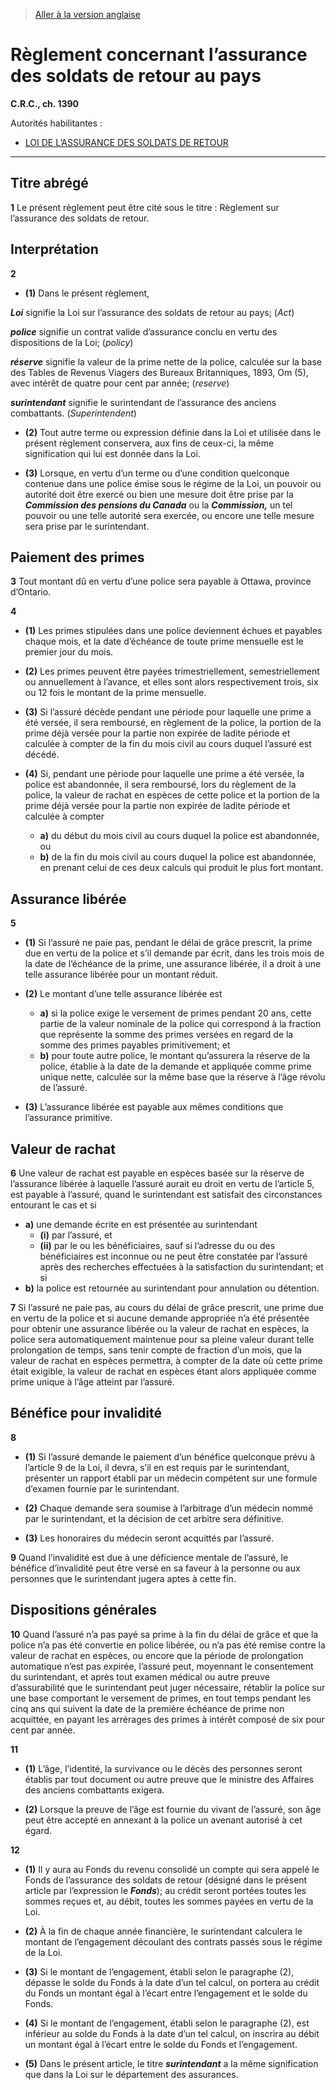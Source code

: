> [Aller à la version anglaise](/en/Regulations/Consolidated%20Regulations%20of%20Canada/1301-1400/C.R.C.,%20c.%201390.md)

# Règlement concernant l’assurance des soldats de retour au pays

**C.R.C., ch. 1390**

Autorités habilitantes : 
- [LOI DE L’ASSURANCE DES SOLDATS DE RETOUR](/fr/Lois/Lois%20du%20Canada/1920/ch.%2054.md)

----------



## Titre abrégé


**1** Le présent règlement peut être cité sous le titre : Règlement sur l’assurance des soldats de retour.




## Interprétation


**2** 

- **(1)** Dans le présent règlement,

***Loi*** signifie la Loi sur l’assurance des soldats de retour au pays; (*Act*)

***police*** signifie un contrat valide d’assurance conclu en vertu des dispositions de la Loi; (*policy*)

***réserve*** signifie la valeur de la prime nette de la police, calculée sur la base des Tables de Revenus Viagers des Bureaux Britanniques, 1893, Om (5), avec intérêt de quatre pour cent par année; (*reserve*)

***surintendant*** signifie le surintendant de l’assurance des anciens combattants. (*Superintendent*)

- **(2)** Tout autre terme ou expression définie dans la Loi et utilisée dans le présent règlement conservera, aux fins de ceux-ci, la même signification qui lui est donnée dans la Loi.

- **(3)** Lorsque, en vertu d’un terme ou d’une condition quelconque contenue dans une police émise sous le régime de la Loi, un pouvoir ou autorité doit être exercé ou bien une mesure doit être prise par la ***Commission des pensions du Canada*** ou la ***Commission,*** un tel pouvoir ou une telle autorité sera exercée, ou encore une telle mesure sera prise par le surintendant.




## Paiement des primes


**3** Tout montant dû en vertu d’une police sera payable à Ottawa, province d’Ontario.



**4** 

- **(1)** Les primes stipulées dans une police deviennent échues et payables chaque mois, et la date d’échéance de toute prime mensuelle est le premier jour du mois.

- **(2)** Les primes peuvent être payées trimestriellement, semestriellement ou annuellement à l’avance, et elles sont alors respectivement trois, six ou 12 fois le montant de la prime mensuelle.

- **(3)** Si l’assuré décède pendant une période pour laquelle une prime a été versée, il sera remboursé, en règlement de la police, la portion de la prime déjà versée pour la partie non expirée de ladite période et calculée à compter de la fin du mois civil au cours duquel l’assuré est décédé.

- **(4)** Si, pendant une période pour laquelle une prime a été versée, la police est abandonnée, il sera remboursé, lors du règlement de la police, la valeur de rachat en espèces de cette police et la portion de la prime déjà versée pour la partie non expirée de ladite période et calculée à compter
	- **a)** du début du mois civil au cours duquel la police est abandonnée, ou
	- **b)** de la fin du mois civil au cours duquel la police est abandonnée,
en prenant celui de ces deux calculs qui produit le plus fort montant.




## Assurance libérée


**5** 

- **(1)** Si l’assuré ne paie pas, pendant le délai de grâce prescrit, la prime due en vertu de la police et s’il demande par écrit, dans les trois mois de la date de l’échéance de la prime, une assurance libérée, il a droit à une telle assurance libérée pour un montant réduit.

- **(2)** Le montant d’une telle assurance libérée est
	- **a)** si la police exige le versement de primes pendant 20 ans, cette partie de la valeur nominale de la police qui correspond à la fraction que représente la somme des primes versées en regard de la somme des primes payables primitivement; et
	- **b)** pour toute autre police, le montant qu’assurera la réserve de la police, établie à la date de la demande et appliquée comme prime unique nette, calculée sur la même base que la réserve à l’âge révolu de l’assuré.

- **(3)** L’assurance libérée est payable aux mêmes conditions que l’assurance primitive.




## Valeur de rachat


**6** Une valeur de rachat est payable en espèces basée sur la réserve de l’assurance libérée à laquelle l’assuré aurait eu droit en vertu de l’article 5, est payable à l’assuré, quand le surintendant est satisfait des circonstances entourant le cas et si
- **a)** une demande écrite en est présentée au surintendant
	- **(i)** par l’assuré, et
	- **(ii)** par le ou les bénéficiaires, sauf si l’adresse du ou des bénéficiaires est inconnue ou ne peut être constatée par l’assuré après des recherches effectuées à la satisfaction du surintendant; et si
- **b)** la police est retournée au surintendant pour annulation ou détention.



**7** Si l’assuré ne paie pas, au cours du délai de grâce prescrit, une prime due en vertu de la police et si aucune demande appropriée n’a été présentée pour obtenir une assurance libérée ou la valeur de rachat en espèces, la police sera automatiquement maintenue pour sa pleine valeur durant telle prolongation de temps, sans tenir compte de fraction d’un mois, que la valeur de rachat en espèces permettra, à compter de la date où cette prime était exigible, la valeur de rachat en espèces étant alors appliquée comme prime unique à l’âge atteint par l’assuré.




## Bénéfice pour invalidité


**8** 

- **(1)** Si l’assuré demande le paiement d’un bénéfice quelconque prévu à l’article 9 de la Loi, il devra, s’il en est requis par le surintendant, présenter un rapport établi par un médecin compétent sur une formule d’examen fournie par le surintendant.

- **(2)** Chaque demande sera soumise à l’arbitrage d’un médecin nommé par le surintendant, et la décision de cet arbitre sera définitive.

- **(3)** Les honoraires du médecin seront acquittés par l’assuré.



**9** Quand l’invalidité est due à une déficience mentale de l’assuré, le bénéfice d’invalidité peut être versé en sa faveur à la personne ou aux personnes que le surintendant jugera aptes à cette fin.




## Dispositions générales


**10** Quand l’assuré n’a pas payé sa prime à la fin du délai de grâce et que la police n’a pas été convertie en police libérée, ou n’a pas été remise contre la valeur de rachat en espèces, ou encore que la période de prolongation automatique n’est pas expirée, l’assuré peut, moyennant le consentement du surintendant, et après tout examen médical ou autre preuve d’assurabilité que le surintendant peut juger nécessaire, rétablir la police sur une base comportant le versement de primes, en tout temps pendant les cinq ans qui suivent la date de la première échéance de prime non acquittée, en payant les arrérages des primes à intérêt composé de six pour cent par année.



**11** 

- **(1)** L’âge, l’identité, la survivance ou le décès des personnes seront établis par tout document ou autre preuve que le ministre des Affaires des anciens combattants exigera.

- **(2)** Lorsque la preuve de l’âge est fournie du vivant de l’assuré, son âge peut être accepté en annexant à la police un avenant autorisé à cet égard.



**12** 

- **(1)** Il y aura au Fonds du revenu consolidé un compte qui sera appelé le Fonds de l’assurance des soldats de retour (désigné dans le présent article par l’expression le ***Fonds***); au crédit seront portées toutes les sommes reçues et, au débit, toutes les sommes payées en vertu de la Loi.

- **(2)** À la fin de chaque année financière, le surintendant calculera le montant de l’engagement découlant des contrats passés sous le régime de la Loi.

- **(3)** Si le montant de l’engagement, établi selon le paragraphe (2), dépasse le solde du Fonds à la date d’un tel calcul, on portera au crédit du Fonds un montant égal à l’écart entre l’engagement et le solde du Fonds.

- **(4)** Si le montant de l’engagement, établi selon le paragraphe (2), est inférieur au solde du Fonds à la date d’un tel calcul, on inscrira au débit un montant égal à l’écart entre le solde du Fonds et l’engagement.

- **(5)** Dans le présent article, le titre ***surintendant*** a la même signification que dans la Loi sur le département des assurances.


